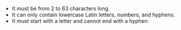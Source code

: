 * It must be from 2 to 63 characters long.
* It can only contain lowercase Latin letters, numbers, and hyphens.
* It must start with a letter and cannot end with a hyphen.
